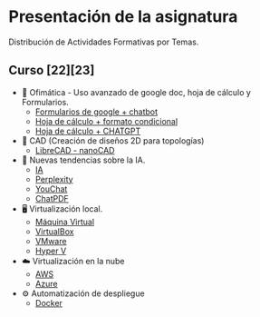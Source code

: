 # Presentación de la asignatura
Distribución de Actividades Formativas por Temas. 

## Curso [22][23]
* 📎 Ofimática - Uso avanzado de google doc, hoja de cálculo y Formularios.
  * [Formularios de google + chatbot](https://github.com/calles/GII_TIC/tree/main/Contenidos/Ofim%C3%A1tica/Google%20formularios)
  * [Hoja de cálculo + formato condicional](https://github.com/calles/GII_TIC/tree/main/Contenidos/Ofim%C3%A1tica/Google%20hoja%20de%20c%C3%A1lculo/Formato%20condicional)
  * [Hoja de cálculo + CHATGPT](https://github.com/calles/GII_TIC/tree/main/Contenidos/Ofim%C3%A1tica/Google%20hoja%20de%20c%C3%A1lculo/CHATGPT)
* 📜 CAD (Creación de diseños 2D para topologías)
  * [LibreCAD - nanoCAD](https://github.com/calles/GII_TIC/tree/main/Contenidos/CAD)
* 🤖 Nuevas tendencias sobre la IA.
  * [IA](https://docs.google.com/presentation/d/1agWRVK80smcQhBkt34_CgKmx4j3dO7g4IOgDJNFO9Q0/edit?usp=sharing)
   * [Perplexity](https://www.perplexity.ai)
   * [YouChat](https://you.com)
   * [ChatPDF](https://www.chatpdf.com)
* 🖥️ Virtualización local.
  * [Máquina Virtual](https://github.com/calles/GII_TIC/blob/main/Contenidos/Virtualizaci%C3%B3n%20local/readme.md)
   * [VirtualBox](https://www.virtualbox.org/wiki/Downloads)
   * [VMware](https://www.vmware.com/es/products/workstation-player/workstation-player-evaluation.html)   
   * [Hyper V](https://learn.microsoft.com/es-es/virtualization/hyper-v-on-windows/about/)
* ☁️ Virtualización en la nube
  * [AWS](https://aws.amazon.com/es/)
  * [Azure](https://azure.microsoft.com/es-es)
* ⚙️ Automatización de despliegue
  * [Docker](https://github.com/calles/GII_TIC/blob/main/Contenidos/Docker/readme.md)
